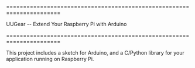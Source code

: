 ======================================================================

UUGear -- Extend Your Raspberry Pi with Arduino

======================================================================

This project includes a sketch for Arduino, and a C/Python library for your application running on Raspberry Pi.
